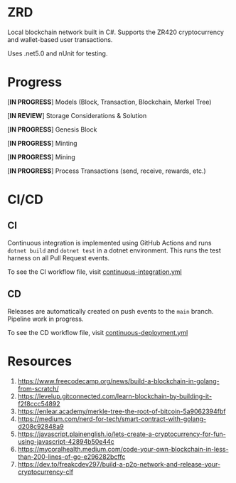 # ZRD
Local blockchain network built in C#. Supports the ZR420 cryptocurrency and wallet-based user transactions.

Uses .net5.0 and nUnit for testing.

# Progress
[**IN PROGRESS**] Models (Block, Transaction, Blockchain, Merkel Tree)

[**IN REVIEW**] Storage Considerations & Solution 

[**IN PROGRESS**] Genesis Block

[**IN PROGRESS**] Minting

[**IN PROGRESS**] Mining

[**IN PROGRESS**] Process Transactions (send, receive, rewards, etc.)

# CI/CD
## CI
Continuous integration is implemented using GitHub Actions and runs ```dotnet build``` and ```dotnet test``` in a dotnet environment.
This runs the test harness on all Pull Request events.

To see the CI workflow file, visit [continuous-integration.yml](.github/workflows/continuous-integration.yml)

## CD
Releases are automatically created on push events to the ```main``` branch.
Pipeline work in progress.

To see the CD workflow file, visit [continuous-deployment.yml](.github/workflows/continuous-deployment.yml)

# Resources
1. https://www.freecodecamp.org/news/build-a-blockchain-in-golang-from-scratch/
2. https://levelup.gitconnected.com/learn-blockchain-by-building-it-f2f8ccc54892
3. https://enlear.academy/merkle-tree-the-root-of-bitcoin-5a9062394fbf
4. https://medium.com/nerd-for-tech/smart-contract-with-golang-d208c92848a9
5. https://javascript.plainenglish.io/lets-create-a-cryptocurrency-for-fun-using-javascript-42894b50e44c
6. https://mycoralhealth.medium.com/code-your-own-blockchain-in-less-than-200-lines-of-go-e296282bcffc
7. https://dev.to/freakcdev297/build-a-p2p-network-and-release-your-cryptocurrency-clf
